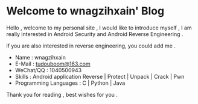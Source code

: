 # Welcome to wnagzihxain' Blog

Hello , welcome to my personal site , I would like to introduce myself , I am really interested in Android Security and Android Reverse Engineering .

if you are also interested in reverse engineering, you could add me .
- Name : wnagzihxain
- E-Mail : tudouboom@163.com
- WeChat/QQ : 1040500943
- Skills : Android application Reverse | Protect | Unpack | Crack | Pwn
- Programming Languages : C | Python | Java

Thank you for reading , best wishes for you .







